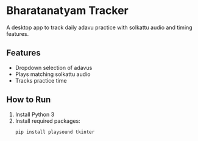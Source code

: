 # Bharatanatyam Tracker
A desktop app to track daily adavu practice with solkattu audio and timing features.

## Features
- Dropdown selection of adavus
- Plays matching solkattu audio
- Tracks practice time

## How to Run
1. Install Python 3
2. Install required packages:
   ```bash
   pip install playsound tkinter
